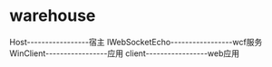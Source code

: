 # warehouse
Host-----------------宿主
IWebSocketEcho-----------------wcf服务
WinClient-----------------应用
client-----------------web应用
